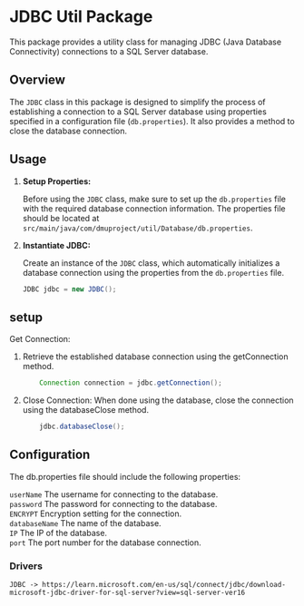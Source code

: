 # JDBC Util Package

This package provides a utility class for managing JDBC (Java Database Connectivity) connections to a SQL Server database.

## Overview

The `JDBC` class in this package is designed to simplify the process of establishing a connection to a SQL Server database using properties specified in a configuration file (`db.properties`). It also provides a method to close the database connection.

## Usage

1. **Setup Properties:**

   Before using the `JDBC` class, make sure to set up the `db.properties` file with the required database connection information. The properties file should be located at `src/main/java/com/dmuproject/util/Database/db.properties`.

2. **Instantiate JDBC:**

   Create an instance of the `JDBC` class, which automatically initializes a database connection using the properties from the `db.properties` file.

   ```java
   JDBC jdbc = new JDBC();

## setup   
Get Connection:

1. Retrieve the established database connection using the getConnection method.
    ```java
        Connection connection = jdbc.getConnection();
2. Close Connection:
When done using the database, close the connection using the databaseClose method.
    ```java
        jdbc.databaseClose();

## Configuration
The db.properties file should include the following properties:

`userName` The username for connecting to the database.<br />
`password` The password for connecting to the database.<br />
`ENCRYPT` Encryption setting for the connection.<br />
`databaseName` The name of the database.<br />
`IP` The IP of the database.<br />
`port` The port number for the database connection.<br />

### Drivers
    JDBC -> https://learn.microsoft.com/en-us/sql/connect/jdbc/download-microsoft-jdbc-driver-for-sql-server?view=sql-server-ver16
